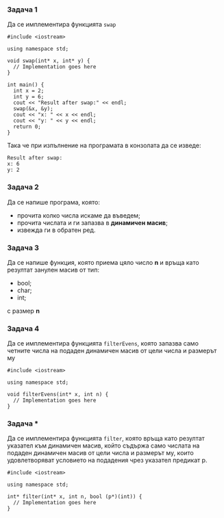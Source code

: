 ### Задача 1 ###
Да се имплементира функцията ```swap``` 
```
#include <iostream>

using namespace std;

void swap(int* x, int* y) {
  // Implementation goes here
}

int main() {
  int x = 2;
  int y = 6;
  cout << "Result after swap:" << endl;
  swap(&x, &y);
  cout << "x: " << x << endl;
  cout << "y: " << y << endl;
  return 0;
}
```
Така че при изпълнение на програмата в конзолата да се изведе:
```
Result after swap:
x: 6
y: 2
```

### Задача 2 ###
Да се напише програма, която:
* прочита колко числа искаме да въведем;
* прочита числата и ги запазва в **динамичен масив**;
* извежда ги в обратен ред.

### Задача 3 ###
Да се напише функция, която приема цяло число **n** и връща като резултат занулен масив от тип:
* bool;
* char;
* int;

с размер **n**

### Задача 4 ###
Да се имплементира функцията ```filterEvens```, която запазва само четните числа на подаден динамичен масив от цели числа и размерът му
```
#include <iostream>

using namespace std;

void filterEvens(int* x, int n) {
  // Implementation goes here
}
```

### Задача * ###
Да се имплементира функцията ```filter```, която връща като резултат указател към динамичен масив, който съдържа само числата на подаден динамичен масив от цели числа и размерът му, които удовлетворяват условието на подадения чрез указател предикат p.
```
#include <iostream>

using namespace std;

int* filter(int* x, int n, bool (p*)(int)) {
  // Implementation goes here
}
```
